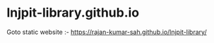 # lnjpit-library.github.io
Goto static website :- https://rajan-kumar-sah.github.io/lnjpit-library/ 
